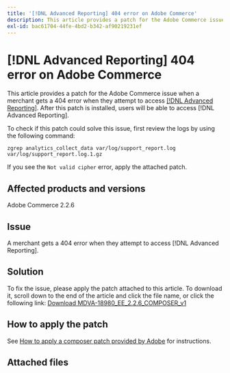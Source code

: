 ```yaml
---
title: '[!DNL Advanced Reporting] 404 error on Adobe Commerce'
description: This article provides a patch for the Adobe Commerce issue when a merchant gets a 404 error when they attempt to access [[!DNL Advanced Reporting]](https://experienceleague.adobe.com/docs/commerce-admin/config/general/advanced-reporting.html). After this patch is installed, users will be able to access [!DNL Advanced Reporting].
exl-id: bac61704-44fe-4bd2-b342-af90219231ef
---
```

# [!DNL Advanced Reporting] 404 error on Adobe Commerce

This article provides a patch for the Adobe Commerce issue when a merchant gets a 404 error when they attempt to access [[!DNL Advanced Reporting]](https://experienceleague.adobe.com/docs/commerce-admin/config/general/advanced-reporting.html). After this patch is installed, users will be able to access [!DNL Advanced Reporting].

To check if this patch could solve this issue, first review the logs by using the following command:

 `zgrep analytics_collect_data var/log/support_report.log var/log/support_report.log.1.gz`

If you see the `Not valid cipher` error, apply the attached patch.

## Affected products and versions

Adobe Commerce 2.2.6

## Issue

A merchant gets a 404 error when they attempt to access [!DNL Advanced Reporting].

## Solution

To fix the issue, please apply the patch attached to this article. To download it, scroll down to the end of the article and click the file name, or click the following link: [Download MDVA-18980\_EE\_2.2.6\_COMPOSER\_v1](assets/MDVA-18980_EE_2.2.6_COMPOSER_v1.patch.zip)

## How to apply the patch

See [How to apply a composer patch provided by Adobe](/help/how-to/general/how-to-apply-a-composer-patch-provided-by-magento.md) for instructions.

## Attached files
